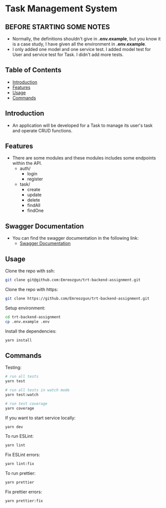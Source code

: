 # Task Management System

## BEFORE STARTING SOME NOTES
- Normally, the definitions shouldn't give in **.env.example**, but you know it is a case study,
  I have given all the environment in **.env.example**.
- I only added one model and one service test. I added model test for User and service test for Task. I didn't add more tests.

## Table of Contents

- [Introduction](#introduction)
- [Features](#features)
- [Usage](#usage)
- [Commands](#commands)

## Introduction

- An application will be developed for a Task to manage its user's task and operate CRUD functions.

## Features

- There are some modules and these modules includes some endpoints within the API.
  - auth/
    - login
    - register
  - task/
    - create
    - update
    - delete
    - findAll
    - findOne

## Swagger Documentation
- You can find the swagger documentation in the following link:
  - [Swagger Documentation](http://localhost:3000/v1/docs)

## Usage

Clone the repo with ssh:

```bash
git clone git@github.com:Emreozgun/trt-backend-assignment.git
```

Clone the repo with https:
```bash
git clone https://github.com/Emreozgun/trt-backend-assignment.git
```

Setup environment:
```bash
cd trt-backend-assignment
cp .env.example .env
```


Install the dependencies:

```bash
yarn install
```

## Commands

Testing:

```bash
# run all tests
yarn test

# run all tests in watch mode
yarn test:watch

# run test coverage
yarn coverage
```

If you want to start service locally:

```bash
yarn dev
```

To run ESLint:

```bash
yarn lint
```

Fix ESLint errors:

```bash
yarn lint:fix
```

To run prettier:

```bash
yarn prettier
```

Fix prettier errors:

```bash
yarn prettier:fix
```
